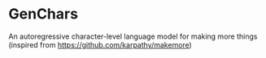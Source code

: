 # GenChars

An autoregressive character-level language model for making more things (inspired from https://github.com/karpathy/makemore)
